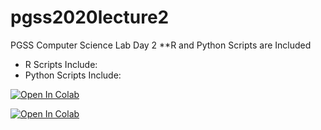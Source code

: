 # pgss2020lecture2
PGSS Computer Science Lab Day 2
**R and Python Scripts are Included
- R Scripts Include:
- Python Scripts Include:

[![Open In Colab](https://colab.research.google.com/assets/colab-badge.svg)](https://colab.research.google.com/github/aqattran/pgss2020lecture2/blob/master/MyNotebooks/myFirstScript.ipynb)

[![Open In Colab](https://colab.research.google.com/assets/colab-badge.svg)](https://colab.research.google.com/aqattran/pgss2020lectureFiles/blob/master/MyNotebooks/LoadingIRISdata.ipynb)


